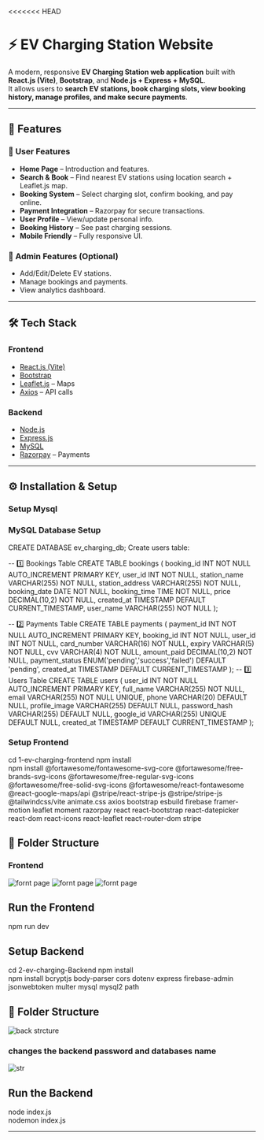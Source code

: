 <<<<<<< HEAD
# ⚡ EV Charging Station Website

A modern, responsive **EV Charging Station web application** built with **React.js (Vite)**, **Bootstrap**, and **Node.js + Express + MySQL**.  
It allows users to **search EV stations, book charging slots, view booking history, manage profiles, and make secure payments**.

---

## 🚀 Features

### 🔹 User Features
- **Home Page** – Introduction and features.
- **Search & Book** – Find nearest EV stations using location search + Leaflet.js map.
- **Booking System** – Select charging slot, confirm booking, and pay online.
- **Payment Integration** – Razorpay for secure transactions.
- **User Profile** – View/update personal info.
- **Booking History** – See past charging sessions.
- **Mobile Friendly** – Fully responsive UI.

### 🔹 Admin Features (Optional)
- Add/Edit/Delete EV stations.
- Manage bookings and payments.
- View analytics dashboard.

---

## 🛠 Tech Stack

### **Frontend**
- [React.js (Vite)](https://vitejs.dev/)
- [Bootstrap](https://getbootstrap.com/)
- [Leaflet.js](https://leafletjs.com/) – Maps
- [Axios](https://axios-http.com/) – API calls

### **Backend**
- [Node.js](https://nodejs.org/)
- [Express.js](https://expressjs.com/)
- [MySQL](https://www.mysql.com/)
- [Razorpay](https://razorpay.com/) – Payments

---

## ⚙️ Installation & Setup  
### Setup Mysql 
### MySQL Database Setup

CREATE DATABASE ev_charging_db;
Create users table:


-- 1️⃣ Bookings Table
CREATE TABLE bookings (
  booking_id INT NOT NULL AUTO_INCREMENT PRIMARY KEY,
  user_id INT NOT NULL,
  station_name VARCHAR(255) NOT NULL,
  station_address VARCHAR(255) NOT NULL,
  booking_date DATE NOT NULL,
  booking_time TIME NOT NULL,
  price DECIMAL(10,2) NOT NULL,
  created_at TIMESTAMP DEFAULT CURRENT_TIMESTAMP,
  user_name VARCHAR(255) NOT NULL
);

-- 2️⃣ Payments Table
CREATE TABLE payments (
  payment_id INT NOT NULL AUTO_INCREMENT PRIMARY KEY,
  booking_id INT NOT NULL,
  user_id INT NOT NULL,
  card_number VARCHAR(16) NOT NULL,
  expiry VARCHAR(5) NOT NULL,
  cvv VARCHAR(4) NOT NULL,
  amount_paid DECIMAL(10,2) NOT NULL,
  payment_status ENUM('pending','success','failed') DEFAULT 'pending',
  created_at TIMESTAMP DEFAULT CURRENT_TIMESTAMP
);
-- 3️⃣ Users Table
CREATE TABLE users (
  user_id INT NOT NULL AUTO_INCREMENT PRIMARY KEY,
  full_name VARCHAR(255) NOT NULL,
  email VARCHAR(255) NOT NULL UNIQUE,
  phone VARCHAR(20) DEFAULT NULL,
  profile_image VARCHAR(255) DEFAULT NULL,
  password_hash VARCHAR(255) DEFAULT NULL,
  google_id VARCHAR(255) UNIQUE DEFAULT NULL,
  created_at TIMESTAMP DEFAULT CURRENT_TIMESTAMP
);


### Setup Frontend

cd 1-ev-charging-frontend
npm install  
npm install @fortawesome/fontawesome-svg-core @fortawesome/free-brands-svg-icons @fortawesome/free-regular-svg-icons @fortawesome/free-solid-svg-icons @fortawesome/react-fontawesome @react-google-maps/api @stripe/react-stripe-js @stripe/stripe-js @tailwindcss/vite animate.css axios bootstrap esbuild firebase framer-motion leaflet moment razorpay react react-bootstrap react-datepicker react-dom react-icons react-leaflet react-router-dom stripe
## 📂 Folder Structure
### Frontend
![fornt page](./screenshots/front1.png)
![fornt page](./screenshots/front2.png)
![fornt page](./screenshots/front3.png)
## Run the Frontend
npm run dev

## Setup Backend

cd 2-ev-charging-Backend
npm install  
npm install bcryptjs body-parser cors dotenv express firebase-admin jsonwebtoken multer mysql mysql2 path  
## 📂 Folder Structure
![back strcture ](./screenshots/backend1.png)

### changes the backend password and databases name
![str](./screenshots/backendchanges.png)

## Run the Backend  

node index.js  
nodemon index.js


---












